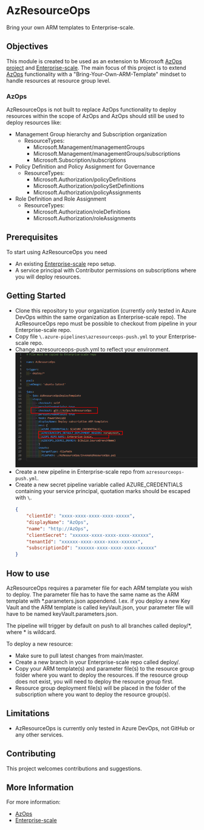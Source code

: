 # AzResourceOps

Bring your own ARM templates to Enterprise-scale.

## Objectives

This module is created to be used as an extension to Microsoft [AzOps project](https://github.com/Azure/AzOps) and [Enterprise-scale](https://github.com/Azure/Enterprise-Scale).
The main focus of this project is to extend [AzOps](https://github.com/Azure/AzOps) functionality with a "Bring-Your-Own-ARM-Template" mindset to handle resources at resource group level.

### AzOps

AzResourceOps is not built to replace AzOps functionality to deploy resources within the scope of AzOps and AzOps should still be used to deploy resources like:

- Management Group hierarchy and Subscription organization
    - ResourceTypes:
        - Microsoft.Management/managementGroups
        - Microsoft.Management/managementGroups/subscriptions
        - Microsoft.Subscription/subscriptions
- Policy Definition and Policy Assignment for Governance
    - ResourceTypes:
        - Microsoft.Authorization/policyDefinitions
        - Microsoft.Authorization/policySetDefinitions
        - Microsoft.Authorization/policyAssignments
- Role Definition and Role Assignment
    - ResourceTypes:
        - Microsoft.Authorization/roleDefinitions
        - Microsoft.Authorization/roleAssignments

## Prerequisites

To start using AzResourceOps you need

- An existing [Enterprise-scale](https://github.com/Azure/Enterprise-Scale) repo setup.
- A service principal with Contributor permissions on subscriptions where you will deploy resources.

## Getting Started

- Clone this repository to your organization (currently only tested in Azure DevOps within the same organization as Enterprise-scale repo). The AzResourceOps repo must be possible to checkout from pipeline in your Enterprise-scale repo.
- Copy file `\.azure-pipelines\azresourceops-push.yml` to your Enterprise-scale repo.
- Change azresourceops-push.yml to reflect your environment.
    ![AzResourceOps pipeline YAML](./media/azresourceops-push.png)
- Create a new pipeline in Enterprise-scale repo from `azresourceops-push.yml`.
- Create a new secret pipeline variable called AZURE_CREDENTIALS containing your service principal, quotation marks should be escaped with `\`.
    ```json
    {
        "clientId": "xxxx-xxxx-xxxx-xxxx-xxxxx",
        "displayName": "AzOps",
        "name": "http://AzOps",
        "clientSecret": "xxxxxx-xxxx-xxxx-xxxx-xxxxxx",
        "tenantId": "xxxxxx-xxxx-xxxx-xxxx-xxxxxx",
        "subscriptionId": "xxxxxx-xxxx-xxxx-xxxx-xxxxxx"
    }
    ```

## How to use

AzResourceOps requires a parameter file for each ARM template you wish to deploy. The parameter file has to have the same name as the ARM template with *.parameters.json appendend. I.ex. if you deploy a new Key Vault and the ARM template is called keyVault.json, your parameter file will have to be named keyVault.parameters.json.

The pipeline will trigger by default on push to all branches called deploy/*, where * is wildcard.

To deploy a new resource:

- Make sure to pull latest changes from main/master.
- Create a new branch in your Enterprise-scale repo called deploy/<something>.
- Copy your ARM template(s) and parameter file(s) to the resource group folder where you want to deploy the resources. If the resource group does not exist, you will need to deploy the resource group first.
- Resource group deployment file(s) will be placed in the folder of the subscription where you want to deploy the resource group(s).

## Limitations

- AzResourceOps is currently only tested in Azure DevOps, not GitHub or any other services.

## Contributing

This project welcomes contributions and suggestions.

## More Information

For more information:

* [AzOps](https://github.com/Azure/AzOps)
* [Enterprise-scale](https://github.com/Azure/Enterprise-Scale)

